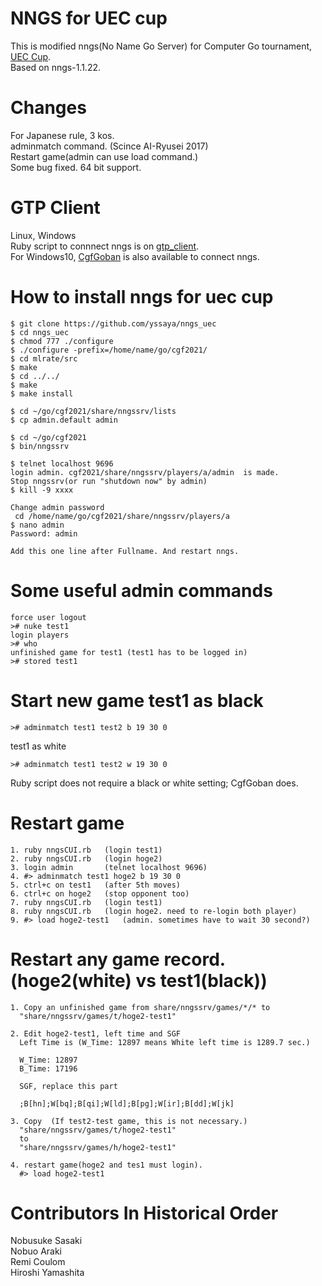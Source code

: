 # NNGS for UEC cup
This is modified nngs(No Name Go Server) for Computer Go tournament, [UEC Cup](http://entcog.c.ooco.jp/entcog/new_uec/en/).  
Based on nngs-1.1.22.

# Changes
For Japanese rule, 3 kos.  
adminmatch command. (Scince AI-Ryusei 2017)  
Restart game(admin can use load command.)  
Some bug fixed. 64 bit support.

# GTP Client
Linux, Windows  
Ruby script to connnect nngs is on [gtp_client](https://github.com/yssaya/nngs_uec/tree/master/gtp_client).  
For Windows10, [CgfGoban](http://www.yss-aya.com/cgfgoban.html) is also available to connect nngs.

# How to install nngs for uec cup
```
$ git clone https://github.com/yssaya/nngs_uec
$ cd nngs_uec
$ chmod 777 ./configure
$ ./configure -prefix=/home/name/go/cgf2021/
$ cd mlrate/src
$ make
$ cd ../../
$ make
$ make install

$ cd ~/go/cgf2021/share/nngssrv/lists
$ cp admin.default admin

$ cd ~/go/cgf2021
$ bin/nngssrv

$ telnet localhost 9696
login admin. cgf2021/share/nngssrv/players/a/admin  is made.
Stop nngssrv(or run "shutdown now" by admin)
$ kill -9 xxxx

Change admin password
 cd /home/name/go/cgf2021/share/nngssrv/players/a
$ nano admin
Password: admin

Add this one line after Fullname. And restart nngs.
```

# Some useful admin commands
```
force user logout
># nuke test1
login players
># who
unfinished game for test1 (test1 has to be logged in)
># stored test1
```

# Start new game test1 as black
```
># adminmatch test1 test2 b 19 30 0
```
test1 as white
```
># adminmatch test1 test2 w 19 30 0
```
Ruby script does not require a black or white setting; CgfGoban does.

# Restart game
```
1. ruby nngsCUI.rb   (login test1)
2. ruby nngsCUI.rb   (login hoge2)
3. login admin       (telnet localhost 9696)
4. #> adminmatch test1 hoge2 b 19 30 0
5. ctrl+c on test1   (after 5th moves)
6. ctrl+c on hoge2   (stop opponent too)
7. ruby nngsCUI.rb   (login test1)
8. ruby nngsCUI.rb   (login hoge2. need to re-login both player)
9. #> load hoge2-test1   (admin. sometimes have to wait 30 second?)
```
# Restart any game record. (hoge2(white) vs test1(black))
```
1. Copy an unfinished game from share/nngssrv/games/*/* to
  "share/nngssrv/games/t/hoge2-test1"

2. Edit hoge2-test1, left time and SGF
  Left Time is (W_Time: 12897 means White left time is 1289.7 sec.)

  W_Time: 12897
  B_Time: 17196

  SGF, replace this part

  ;B[hn];W[bq];B[qi];W[ld];B[pg];W[ir];B[dd];W[jk]

3. Copy  (If test2-test game, this is not necessary.)
  "share/nngssrv/games/t/hoge2-test1"
  to
  "share/nngssrv/games/h/hoge2-test1"

4. restart game(hoge2 and tes1 must login).
  #> load hoge2-test1
```

# Contributors In Historical Order
Nobusuke Sasaki  
Nobuo Araki  
Remi Coulom  
Hiroshi Yamashita  
